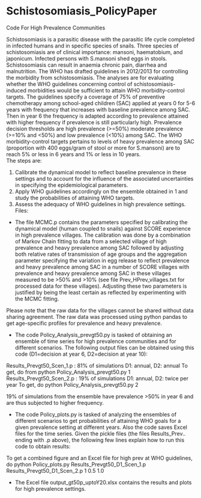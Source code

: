 # Schistosomiasis_PolicyPaper
Code For High Prevalence Communities

Schistosomiasis is a parasitic disease with the parasitic life cycle completed in infected humans and in specific species of snails. Three species of schistosomiasis are of clinical importance: mansoni, haematobium, and japonicum. Infected persons with S.mansoni shed eggs in stools. Schistosomiasis can result in anaemia chronic pain, diarrhea and malnutrition. The WHO has drafted guidelines in 2012/2013 for controlling the morbidity from schistosomiasis. 
The analyses are for evaluating whether the WHO guidelines concerning control of schistosomiasis-induced morbidities would be sufficient to attain WHO morbidity-control targets. The guidelines specify a coverage of 75% of preventive chemotherapy among school-aged children (SAC) applied at years 0 for 5-6 years with frequency that increases with baseline prevalence among SAC. Then in year 6 the frequency is adapted according to prevalence attained with higher frequency if prevalence is still particularly high. Prevalence decision thresholds are high prevalence (>=50%) moderate prevalence (>=10% and <50%) and low prevalence (<10%) among SAC. The WHO morbidity-control targets pertains to levels of heavy prevalence among SAC (proportion with 400 eggs/gram of stool or more for S.mansoni) are to reach 5% or less in 6 years and 1% or less in 10 years.  
The steps are: 
1. Calibrate the dynamical model to reflect baseline prevalence in these settings and to account for the influence of the associated uncertainties in specifying the epidemiological parameters.
2. Apply WHO guidelines accordingly on the ensemble obtained in 1 and study the probabilities of attaining WHO targets.
3. Assess the adequacy of WHO guidelines in high prevalence settings.
Files:
* The file MCMC.p contains the parameters specified by calibrating the dynamical model (human coupled to snails) against SCORE experience in high prevalence villages. The calibration was done by a combination of Markov Chain fitting to data from a selected village of high prevalence and heavy prevalence among SAC followed by adjusting both relative rates of transmission of age groups and the aggregation parameter specifying the variation in egg release to reflect prevalence and heavy prevalence among SAC in a number of SCORE villages with prevalence and heavy prevalence among SAC in these villages measured to be >50% and >10%  (see file Prev_HPrev_villages.txt for processed data for these villages). Adjusting these two parameters is justified by being the least certain as reflected by experimenting with the MCMC fitting.

Please note that the raw data for the villages cannot be shared without data sharing agreement. The raw data was processed using python pandas to get age-specific profiles for prevalence and heavy prevalence.  

* The code Policy_Analysis_prevgt50.py is tasked of obtaining an ensemble of time series for high prevalence communities and for different scenarios. The following output files can be obtained using this code (D1=decision at year 6, D2=decision at year 10):

Results_Prevgt50_Scen_1.p : 81% of simulations D1: annual, D2: annual
To get, do from 
python Policy_Analysis_prevgt50.py 1
Results_Prevgt50_Scen_2.p : 19% of simulations D1: annual, D2: twice per year
To get, do
python Policy_Analysis_prevgt50.py 2

19% of simulations from the ensemble have prevalence >50% in year 6 and are thus subjected to higher frequency.

* The code Policy_plots.py is tasked of analyzing the ensembles of different scenarios to get probabilities of attaining WHO goals for a given prevalence setting at different years. Also the code saves Excel files for the time series. Given the pickle files (the files Results_Prev.. ending with .p above), the following few lines explain how to run this code to obtain results:

To get a combined figure and an Excel file for high prev at WHO guidelines, do
python Policy_plots.py Results_Prevgt50_D1_Scen_1.p Results_Prevgt50_D1_Scen_2.p 1 0.5 1.0
* The Excel file output_gt50p_uptoY20.xlsx contains the results and plots for high prevalence settings.

